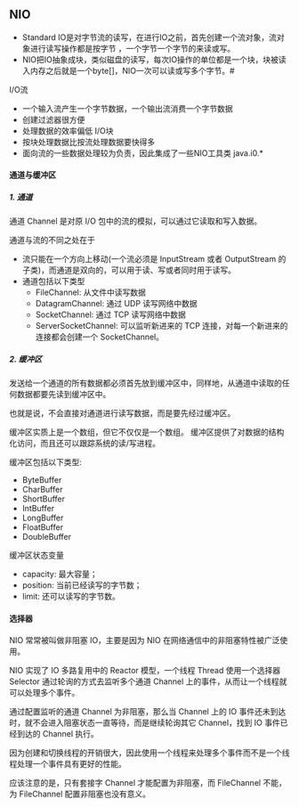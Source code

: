 
## NIO

- Standard IO是对字节流的读写，在进行IO之前，首先创建一个流对象，流对象进行读写操作都是按字节 ，一个字节一个字节的来读或写。
- NIO把IO抽象成块，类似磁盘的读写，每次IO操作的单位都是一个块，块被读入内存之后就是一个byte[]，NIO一次可以读或写多个字节。#

I/O流
- 一个输入流产生一个字节数据，一个输出流消费一个字节数据
- 创建过滤器很方便
- 处理数据的效率偏低
I/O块
- 按块处理数据比按流处理数据要快得多
- 面向流的一些数据处理较为负责，因此集成了一些NIO工具类  java.i0.*

#### **通道与缓冲区**

##### 1. 通道
通道 Channel 是对原 I/O 包中的流的模拟，可以通过它读取和写入数据。 

通道与流的不同之处在于
- 流只能在一个方向上移动(一个流必须是 InputStream 或者 OutputStream 的子类)，而通道是双向的，可以用于读、写或者同时用于读写。
- 通道包括以下类型
  - FileChannel: 从文件中读写数据
  - DatagramChannel: 通过 UDP 读写网络中数据
  - SocketChannel: 通过 TCP 读写网络中数据
  - ServerSocketChannel: 可以监听新进来的 TCP 连接，对每一个新进来的连接都会创建一个 SocketChannel。
##### 2. 缓冲区
发送给一个通道的所有数据都必须首先放到缓冲区中，同样地，从通道中读取的任何数据都要先读到缓冲区中。

也就是说，不会直接对通道进行读写数据，而是要先经过缓冲区。

缓冲区实质上是一个数组，但它不仅仅是一个数组。 缓冲区提供了对数据的结构化访问，而且还可以跟踪系统的读/写进程。

缓冲区包括以下类型:
- ByteBuffer
- CharBuffer
- ShortBuffer
- IntBuffer
- LongBuffer
- FloatBuffer
- DoubleBuffer

缓冲区状态变量
- capacity: 最大容量；
- position: 当前已经读写的字节数；
- limit: 还可以读写的字节数。

#### 选择器

NIO 常常被叫做非阻塞 IO，主要是因为 NIO 在网络通信中的非阻塞特性被广泛使用。

NIO 实现了 IO 多路复用中的 Reactor 模型，一个线程 Thread 使用一个选择器 Selector 通过轮询的方式去监听多个通道 Channel 上的事件，从而让一个线程就可以处理多个事件。

通过配置监听的通道 Channel 为非阻塞，那么当 Channel 上的 IO 事件还未到达时，就不会进入阻塞状态一直等待，而是继续轮询其它 Channel，找到 IO 事件已经到达的 Channel 执行。

因为创建和切换线程的开销很大，因此使用一个线程来处理多个事件而不是一个线程处理一个事件具有更好的性能。

应该注意的是，只有套接字 Channel 才能配置为非阻塞，而 FileChannel 不能，为 FileChannel 配置非阻塞也没有意义。




